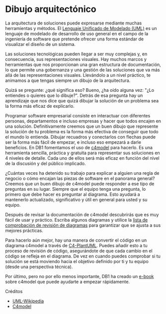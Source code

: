 # Dibujo arquitectónico
La arquitectura de soluciones puede expresarse mediante muchas herramientas y métodos. El [Lenguaje Unificado de Modelado (UML)](https://en.wikipedia.org/wiki/Unified_Modeling_Language) es un lenguaje de modelado de desarrollo de uso general en el campo de la ingeniería de software que pretende ofrecer una forma estándar de visualizar el diseño de un sistema.

Las soluciones tecnológicas pueden llegar a ser muy complejas y, en consecuencia, sus representaciones visuales. Hay muchos marcos y herramientas que nos proporcionan una gran estructura de documentación, lo que permite una gobernanza y una gestión de las soluciones que va más allá de las representaciones visuales. Llevándolo a un nivel práctico, te animamos a que tengas siempre un dibujo de la arquitectura.

Quizá se pregunte: ¿qué significa eso? Bueno, ¿ha oído alguna vez: "¿Lo entiendes o quieres que lo dibuje?". Detrás de esa pregunta hay un aprendizaje que nos dice que quizá dibujar la solución de un problema sea la forma más eficaz de explicarlo.

Programar software empresarial consiste en interactuar con diferentes personas, departamentos e incluso empresas y hacer que todos encajen en una solución. Definitivamente creemos que un buen dibujo que represente la solución de tu problema es la forma más efectiva de conseguir que todo el mundo lo entienda. Dibujar recuadros y conectarlos con flechas puede ser la forma más fácil de empezar, e incluso eso empezará a darle beneficios. En DB1 fomentamos el uso de [c4model](https://c4model.com) para hacerlo. Es una herramienta sencilla, práctica y gratuita para representar sus soluciones en 4 niveles de detalle. Cada uno de ellos será más eficaz en función del nivel de la discusión y del público implicado.

¿Cuántas veces ha detenido su trabajo para explicar a alguien una regla de negocio o cómo encajan las piezas de software en el panorama general? Creemos que un buen dibujo de c4model puede responder a ese tipo de preguntas en su lugar. Siempre que el equipo tenga una pregunta, lo primero que debe hacer es preguntar al diagrama. Esto ayudará a mantenerlo actualizado, significativo y útil en general para usted y su equipo.

Después de revisar la documentación de c4model descubrirás que es muy fácil de usar y práctico. Escriba algunos diagramas y utilice la [lista de comprobación de revisión de diagramas](https://c4model.com/review) para garantizar que se ajusta a sus mejores prácticas.

Para hacerlo aún mejor, hay una manera de convertir el código en un diagrama c4model a través de [C4-PlantUML](https://github.com/plantuml-stdlib/C4-PlantUML). Puedes añadir esto a tu proceso de revisión de código, asegurándote de que cada cambio en el código se refleja en el diagrama. De vez en cuando puedes comprobar si tu solución se está moviendo hacia el objetivo definido por ti y tu equipo (desde una perspectiva técnica).

Por último, pero no por ello menos importante, DB1 ha creado un [e-book](https://carreira.db1group.com/desenho-de-arquitetura-de-software) sobre c4model que puede ayudarte a empezar rápidamente.

Créditos

- [UML-Wikipedia](https://en.wikipedia.org/wiki/Unified_Modeling_Language)
- [C4model](https://c4model.com)
